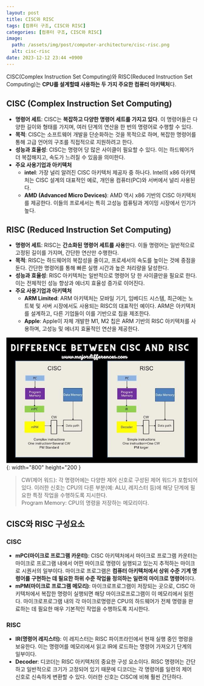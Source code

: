 ```yaml
---
layout: post
title: CISC와 RISC
tags: [컴퓨터 구조, CISC와 RISC]
categories: [컴퓨터 구조, CISC와 RISC]
image:
  path: /assets/img/post/computer-architecture/cisc-risc.png
  alt: cisc-risc
date: 2023-12-12 23:44 +0900
---
```


CISC(Complex Instruction Set Computing)와 RISC(Reduced Instruction Set Computing)는 **CPU를 설계할떄 사용하는 두 가지 주요한 컴퓨터 아키텍처**다.

## CISC (Complex Instruction Set Computing)

- **명령어 세트**: CISC는 **복잡하고 다양한 명령어 세트를 가지고 있다**. 이 명령어들은 다양한 길이와 형태를 가지며, 여러 단계의 연산을 한 번의 명령어로 수행할 수 있다.
- **목적**: CISC는 소프트웨어 개발을 단순화하는 것을 목적으로 하며, 복잡한 명령어를 통해 고급 언어의 구조를 직접적으로 지원하려고 한다.
- **성능과 효율성**: CISC는 명령어 당 많은 사이클이 필요할 수 있다. 이는 하드웨어가 더 복잡해지고, 속도가 느려질 수 있음을 의미한다.
- **주요 사용기업과 아키텍처**
  - **intel**: 가장 널리 알려진 CISC 아키텍처 제공자 중 하나다. Intel의 x86 아키텍처는 CISC 설계의 대표적인 예로, 개인용 컴퓨터(PC)와 서버에서 널리 사용된다.
  - **AMD (Advanced Micro Devices)**: AMD 역시 x86 기반의 CISC 아키텍처를 제공한다. 이들의 프로세서는 특히 고성능 컴퓨팅과 게이밍 시장에서 인기가 높다.

## RISC (Reduced Instruction Set Computing)

- **명령어 세트**: RISC는 **간소화된 명령어 세트를 사용**한다. 이들 명령어는 일반적으로 고정된 길이를 가지며, 간단한 연산만 수행한다.
- **목적**: RISC는 하드웨어의 복잡성을 줄이고, 프로세서의 속도를 높이는 것에 중점을 둔다. 간단한 명령어를 통해 빠른 실행 시간과 높은 처리량을 달성한다.
- **성능과 효율성**: RISC 아키텍처는 일반적으로 명령어 당 한 사이클만을 필요로 한다. 이는 전체적인 성능 향상과 에너지 효율성 증가로 이어진다.
- **주요 사용기업과 아키텍처**
  - **ARM Limited**: ARM 아키텍처는 모바일 기기, 임베디드 시스템, 최근에는 노트북 및 서버 시장에서도 사용되는 RISC의 대표적인 예이다. ARM은 아키텍처를 설계하고, 다른 기업들이 이를 기반으로 칩을 제조한다.
  - **Apple**: Apple이 자체 개발한 M1, M2 칩은 ARM 기반의 RISC 아키텍처를 사용하며, 고성능 및 에너지 효율적인 연산을 제공한다.

![cisc-vs-risc](/assets/img/post/computer-architecture/cisc-vs-risc.jpg){: width="800" height="200 }

> CW(제어 워드): 각 명령어에는 다양한 제어 신호로 구성된 제어 워드가 포함되어 있다. 이러한 신호는 CPU의 다른 부분(예: ALU, 레지스터 등)에 해당 단계에 필요한 특정 작업을 수행하도록 지시한다. <br>
> Program Memory: CPU의 명령을 저장하는 메모리이다.

## CISC와 RISC 구성요소

### CISC

- **mPC(마이크로 프로그램 카운터)**: CISC 아키텍처에서 마이크로 프로그램 카운터는 마이크로 프로그램 내에서 어떤 마이크로 명령이 실행되고 있는지 추적하는 마이크로 시퀀서의 일부이다. 마이크로 프로그램은 **컴퓨터 아키텍처에서 상위 수준 기계 명령어를 구현하는 데 필요한 하위 수준 작업을 정의하는 일련의 마이크로 명령어**이다.
- **mPM(마이크로 프로그램 메모리)**: 마이크로프로그램이 저장되는 곳으로, CISC 아키텍처에서 복잡한 명령이 실행되면 해당 마이크로프로그램이 이 메모리에서 읽힌다. 마이크로프로그램 내의 각 마이크로명령은 CPU의 하드웨어가 전체 명령을 완료하는 데 필요한 매우 기본적인 작업을 수행하도록 지시한다.

### RISC

- **IR(명령어 레지스터)**: 이 레지스터는 RISC 파이프라인에서 현재 실행 중인 명령을 보유한다. 이는 명령어를 메모리에서 읽고 IR에 로드하는 명령어 가져오기 단계의 일부이다.
- **Decoder**: 디코더는 RISC 아키텍처의 중요한 구성 요소이다. RISC 명령어는 간단하고 일반적으로 크기가 고정되어 있기 때문에 디코더는 각 명령어를 일련의 제어 신호로 신속하게 변환할 수 있다. 이러한 신호는 CISC에 비해 훨씬 간단하다.
